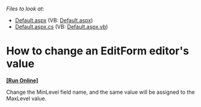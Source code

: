 <!-- default file list -->
*Files to look at*:

* [Default.aspx](./CS/WebSite/Default.aspx) (VB: [Default.aspx](./VB/WebSite/Default.aspx))
* [Default.aspx.cs](./CS/WebSite/Default.aspx.cs) (VB: [Default.aspx.vb](./VB/WebSite/Default.aspx.vb))
<!-- default file list end -->
# How to change an EditForm editor's value
<!-- run online -->
**[[Run Online]](https://codecentral.devexpress.com/e14/)**
<!-- run online end -->


<p>Change the MinLevel field name, and the same value will be assigned to the MaxLevel value.</p>

<br/>


